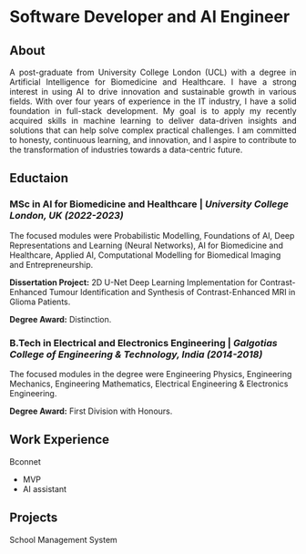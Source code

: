 # Software Developer and AI Engineer

## About
<div align="justify">
A post-graduate from University College London (UCL) with a degree in Artificial Intelligence for Biomedicine and Healthcare. I have a strong interest in using AI to drive innovation and sustainable growth in various fields. With over four years of experience in the IT industry, I have a solid foundation in full-stack development. My goal is to apply my recently acquired skills in machine learning to deliver data-driven insights and solutions that can help solve complex practical challenges. I am committed to honesty, continuous learning, and innovation, and I aspire to contribute to the transformation of industries towards a data-centric future.
</div>


## Eductaion
### MSc in AI for Biomedicine and Healthcare | _University College London, UK (2022-2023)_

The focused modules were Probabilistic Modelling, Foundations of AI, Deep Representations and Learning (Neural Networks), AI for Biomedicine and Healthcare, Applied AI, Computational Modelling for Biomedical Imaging and Entrepreneurship.

**Dissertation Project:** 2D U-Net Deep Learning Implementation for Contrast-Enhanced Tumour Identification and Synthesis of Contrast-Enhanced MRI in Glioma Patients.

**Degree Award:** Distinction.

### B.Tech in Electrical and Electronics Engineering | _Galgotias College of Engineering & Technology, India (2014-2018)_

The focused modules in the degree were Engineering Physics, Engineering Mechanics, Engineering Mathematics, Electrical Engineering & Electronics Engineering.

**Degree Award:** First Division with Honours.


## Work Experience
Bconnet
- MVP
- AI assistant

## Projects
School Management System
